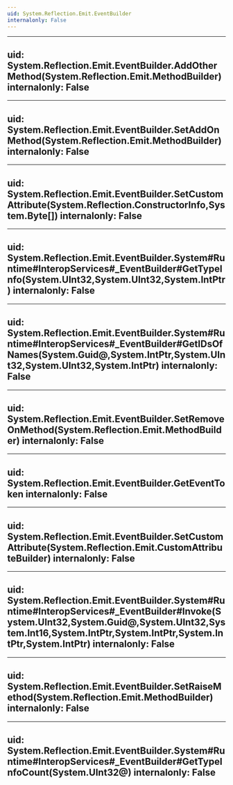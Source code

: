 ```yaml
---
uid: System.Reflection.Emit.EventBuilder
internalonly: False
---
```


---
uid: System.Reflection.Emit.EventBuilder.AddOtherMethod(System.Reflection.Emit.MethodBuilder)
internalonly: False
---

---
uid: System.Reflection.Emit.EventBuilder.SetAddOnMethod(System.Reflection.Emit.MethodBuilder)
internalonly: False
---

---
uid: System.Reflection.Emit.EventBuilder.SetCustomAttribute(System.Reflection.ConstructorInfo,System.Byte[])
internalonly: False
---

---
uid: System.Reflection.Emit.EventBuilder.System#Runtime#InteropServices#_EventBuilder#GetTypeInfo(System.UInt32,System.UInt32,System.IntPtr)
internalonly: False
---

---
uid: System.Reflection.Emit.EventBuilder.System#Runtime#InteropServices#_EventBuilder#GetIDsOfNames(System.Guid@,System.IntPtr,System.UInt32,System.UInt32,System.IntPtr)
internalonly: False
---

---
uid: System.Reflection.Emit.EventBuilder.SetRemoveOnMethod(System.Reflection.Emit.MethodBuilder)
internalonly: False
---

---
uid: System.Reflection.Emit.EventBuilder.GetEventToken
internalonly: False
---

---
uid: System.Reflection.Emit.EventBuilder.SetCustomAttribute(System.Reflection.Emit.CustomAttributeBuilder)
internalonly: False
---

---
uid: System.Reflection.Emit.EventBuilder.System#Runtime#InteropServices#_EventBuilder#Invoke(System.UInt32,System.Guid@,System.UInt32,System.Int16,System.IntPtr,System.IntPtr,System.IntPtr,System.IntPtr)
internalonly: False
---

---
uid: System.Reflection.Emit.EventBuilder.SetRaiseMethod(System.Reflection.Emit.MethodBuilder)
internalonly: False
---

---
uid: System.Reflection.Emit.EventBuilder.System#Runtime#InteropServices#_EventBuilder#GetTypeInfoCount(System.UInt32@)
internalonly: False
---
